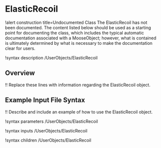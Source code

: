 # ElasticRecoil

!alert construction title=Undocumented Class
The ElasticRecoil has not been documented. The content listed below should be used as a starting point for
documenting the class, which includes the typical automatic documentation associated with a
MooseObject; however, what is contained is ultimately determined by what is necessary to make the
documentation clear for users.

!syntax description /UserObjects/ElasticRecoil

## Overview

!! Replace these lines with information regarding the ElasticRecoil object.

## Example Input File Syntax

!! Describe and include an example of how to use the ElasticRecoil object.

!syntax parameters /UserObjects/ElasticRecoil

!syntax inputs /UserObjects/ElasticRecoil

!syntax children /UserObjects/ElasticRecoil
